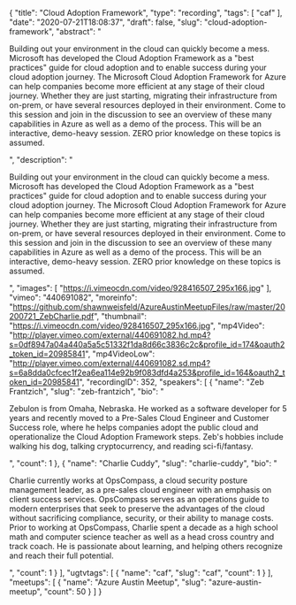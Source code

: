 {
  "title": "Cloud Adoption Framework",
  "type": "recording",
  "tags": [
    "caf"
  ],
  "date": "2020-07-21T18:08:37",
  "draft": false,
  "slug": "cloud-adoption-framework",
  "abstract": "<p>Building out your environment in the cloud can quickly become a mess. Microsoft has developed the Cloud Adoption Framework as a \"best practices\" guide for cloud adoption and to enable success during your cloud adoption journey. The Microsoft Cloud Adoption Framework for Azure can help companies become more efficient at any stage of their cloud journey. Whether they are just starting, migrating their infrastructure from on-prem, or have several resources deployed in their environment. Come to this session and join in the discussion to see an overview of these many capabilities in Azure as well as a demo of the process. This will be an interactive, demo-heavy session. ZERO prior knowledge on these topics is assumed.</p>",
  "description": "<p>Building out your environment in the cloud can quickly become a mess. Microsoft has developed the Cloud Adoption Framework as a \"best practices\" guide for cloud adoption and to enable success during your cloud adoption journey. The Microsoft Cloud Adoption Framework for Azure can help companies become more efficient at any stage of their cloud journey. Whether they are just starting, migrating their infrastructure from on-prem, or have several resources deployed in their environment. Come to this session and join in the discussion to see an overview of these many capabilities in Azure as well as a demo of the process. This will be an interactive, demo-heavy session. ZERO prior knowledge on these topics is assumed.</p>",
  "images": [
    "https://i.vimeocdn.com/video/928416507_295x166.jpg"
  ],
  "vimeo": "440691082",
  "moreinfo": "https://github.com/shawnweisfeld/AzureAustinMeetupFiles/raw/master/20200721_ZebCharlie.pdf",
  "thumbnail": "https://i.vimeocdn.com/video/928416507_295x166.jpg",
  "mp4Video": "http://player.vimeo.com/external/440691082.hd.mp4?s=0df8947a04a440a5a5c51332f1da8d66c3836c2c&profile_id=174&oauth2_token_id=20985841",
  "mp4VideoLow": "http://player.vimeo.com/external/440691082.sd.mp4?s=6a8dda0cfcec1f2ea6ea114e92b9f083dfd4a253&profile_id=164&oauth2_token_id=20985841",
  "recordingID": 352,
  "speakers": [
    {
      "name": "Zeb Frantzich",
      "slug": "zeb-frantzich",
      "bio": "<p>Zebulon is from Omaha, Nebraska. He worked as a software developer for 5 years and recently moved to a Pre-Sales Cloud Engineer and Customer Success role, where he helps companies adopt the public cloud and operationalize the Cloud Adoption Framework steps. Zeb's hobbies include walking his dog, talking cryptocurrency, and reading sci-fi/fantasy.</p>",
      "count": 1
    },
    {
      "name": "Charlie Cuddy",
      "slug": "charlie-cuddy",
      "bio": "<p>Charlie currently works at OpsCompass, a cloud security posture management leader, as a pre-sales cloud engineer with an emphasis on client success services. OpsCompass serves as an operations guide to modern enterprises that seek to preserve the advantages of the cloud without sacrificing compliance, security, or their ability to manage costs. Prior to working at OpsCompass, Charlie spent a decade as a high school math and computer science teacher as well as a head cross country and track coach. He is passionate about learning, and helping others recognize and reach their full potential.</p>",
      "count": 1
    }
  ],
  "ugtvtags": [
    {
      "name": "caf",
      "slug": "caf",
      "count": 1
    }
  ],
  "meetups": [
    {
      "name": "Azure Austin Meetup",
      "slug": "azure-austin-meetup",
      "count": 50
    }
  ]
}